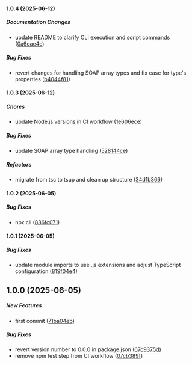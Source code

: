 #### 1.0.4 (2025-06-12)

##### Documentation Changes

*  update README to clarify CLI execution and script commands ([0a6eae4c](https://github.com/JointlyTech/gen-ts-from-wsdl/commit/0a6eae4c26baf8ec7c5866f4d74a14a95dbba46a))

##### Bug Fixes

*  revert changes for handling SOAP array types and fix case for type's properties ([b4044f81](https://github.com/JointlyTech/gen-ts-from-wsdl/commit/b4044f819a7317f5a346856aab926d736ff93bb5))

#### 1.0.3 (2025-06-12)

##### Chores

*  update Node.js versions in CI workflow ([1e606ece](https://github.com/JointlyTech/gen-ts-from-wsdl/commit/1e606eced9975115a0445b870e6aae2907ef4d81))

##### Bug Fixes

*  update SOAP array type handling ([528144ce](https://github.com/JointlyTech/gen-ts-from-wsdl/commit/528144ceee6395682b2f29f4cca550b7c89dab47))

##### Refactors

*  migrate from tsc to tsup and clean up structure ([34d1b366](https://github.com/JointlyTech/gen-ts-from-wsdl/commit/34d1b366241e50f4638ebb3fb5f5428462ea82ee))

#### 1.0.2 (2025-06-05)

##### Bug Fixes

*  npx cli ([886fc071](https://github.com/JointlyTech/gen-ts-from-wsdl/commit/886fc0714b0fd6df6dd97174cf9d63965f4420e7))

#### 1.0.1 (2025-06-05)

##### Bug Fixes

*  update module imports to use .js extensions and adjust TypeScript configuration ([819f04e4](https://github.com/JointlyTech/gen-ts-from-wsdl/commit/819f04e4247201a29d489d7003a1e14731daee4e))

## 1.0.0 (2025-06-05)

##### New Features

*  first commit ([71ba04eb](https://github.com/JointlyTech/gen-ts-from-wsdl/commit/71ba04eb87cc87fda07dd1100a1416d82d636f40))

##### Bug Fixes

*  revert version number to 0.0.0 in package.json ([67c9375d](https://github.com/JointlyTech/gen-ts-from-wsdl/commit/67c9375d9eba3607e0c8e195c6eb6838f12fdabe))
*  remove npm test step from CI workflow ([07cb389f](https://github.com/JointlyTech/gen-ts-from-wsdl/commit/07cb389f6dfb8c91d4e0e8197af0ec74b817a052))

